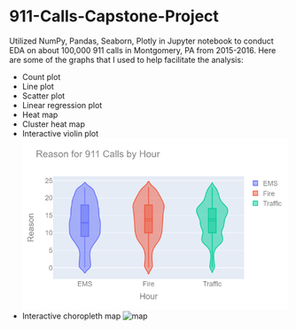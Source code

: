 # 911-Calls-Capstone-Project
Utilized NumPy, Pandas, Seaborn, Plotly in Jupyter notebook to conduct EDA on about 100,000 911 calls in Montgomery, PA from 2015-2016. Here are some of the graphs that I used to help facilitate the analysis:

* Count plot
* Line plot
* Scatter plot 
* Linear regression plot
* Heat map
* Cluster heat map
* Interactive violin plot
![violin](./violin.png)
* Interactive choropleth map
![map](https://user-images.githubusercontent.com/38733111/132288287-c55a80e4-82da-4911-9c92-03e6d6cfedb1.jpg)

